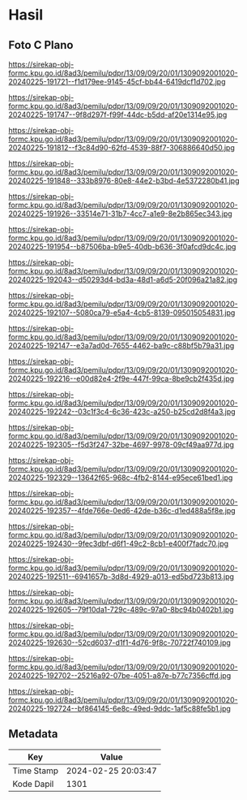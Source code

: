 # Hasil

## Foto C Plano

https://sirekap-obj-formc.kpu.go.id/8ad3/pemilu/pdpr/13/09/09/20/01/1309092001020-20240225-191721--f1d179ee-9145-45cf-bb44-6419dcf1d702.jpg

https://sirekap-obj-formc.kpu.go.id/8ad3/pemilu/pdpr/13/09/09/20/01/1309092001020-20240225-191747--9f8d297f-f99f-44dc-b5dd-af20e1314e95.jpg

https://sirekap-obj-formc.kpu.go.id/8ad3/pemilu/pdpr/13/09/09/20/01/1309092001020-20240225-191812--f3c84d90-62fd-4539-88f7-306886640d50.jpg

https://sirekap-obj-formc.kpu.go.id/8ad3/pemilu/pdpr/13/09/09/20/01/1309092001020-20240225-191848--333b8976-80e8-44e2-b3bd-4e5372280b41.jpg

https://sirekap-obj-formc.kpu.go.id/8ad3/pemilu/pdpr/13/09/09/20/01/1309092001020-20240225-191926--33514e71-31b7-4cc7-a1e9-8e2b865ec343.jpg

https://sirekap-obj-formc.kpu.go.id/8ad3/pemilu/pdpr/13/09/09/20/01/1309092001020-20240225-191954--b87506ba-b9e5-40db-b636-3f0afcd9dc4c.jpg

https://sirekap-obj-formc.kpu.go.id/8ad3/pemilu/pdpr/13/09/09/20/01/1309092001020-20240225-192043--d50293d4-bd3a-48d1-a6d5-20f096a21a82.jpg

https://sirekap-obj-formc.kpu.go.id/8ad3/pemilu/pdpr/13/09/09/20/01/1309092001020-20240225-192107--5080ca79-e5a4-4cb5-8139-095015054831.jpg

https://sirekap-obj-formc.kpu.go.id/8ad3/pemilu/pdpr/13/09/09/20/01/1309092001020-20240225-192147--e3a7ad0d-7655-4462-ba9c-c88bf5b79a31.jpg

https://sirekap-obj-formc.kpu.go.id/8ad3/pemilu/pdpr/13/09/09/20/01/1309092001020-20240225-192216--e00d82e4-2f9e-447f-99ca-8be9cb2f435d.jpg

https://sirekap-obj-formc.kpu.go.id/8ad3/pemilu/pdpr/13/09/09/20/01/1309092001020-20240225-192242--03c1f3c4-6c36-423c-a250-b25cd2d8f4a3.jpg

https://sirekap-obj-formc.kpu.go.id/8ad3/pemilu/pdpr/13/09/09/20/01/1309092001020-20240225-192305--f5d3f247-32be-4697-9978-09cf49aa977d.jpg

https://sirekap-obj-formc.kpu.go.id/8ad3/pemilu/pdpr/13/09/09/20/01/1309092001020-20240225-192329--13642f65-968c-4fb2-8144-e95ece61bed1.jpg

https://sirekap-obj-formc.kpu.go.id/8ad3/pemilu/pdpr/13/09/09/20/01/1309092001020-20240225-192357--4fde766e-0ed6-42de-b36c-d1ed488a5f8e.jpg

https://sirekap-obj-formc.kpu.go.id/8ad3/pemilu/pdpr/13/09/09/20/01/1309092001020-20240225-192430--9fec3dbf-d6f1-49c2-8cb1-e400f7fadc70.jpg

https://sirekap-obj-formc.kpu.go.id/8ad3/pemilu/pdpr/13/09/09/20/01/1309092001020-20240225-192511--6941657b-3d8d-4929-a013-ed5bd723b813.jpg

https://sirekap-obj-formc.kpu.go.id/8ad3/pemilu/pdpr/13/09/09/20/01/1309092001020-20240225-192605--79f10da1-729c-489c-97a0-8bc94b0402b1.jpg

https://sirekap-obj-formc.kpu.go.id/8ad3/pemilu/pdpr/13/09/09/20/01/1309092001020-20240225-192630--52cd6037-d1f1-4d76-9f8c-70722f740109.jpg

https://sirekap-obj-formc.kpu.go.id/8ad3/pemilu/pdpr/13/09/09/20/01/1309092001020-20240225-192702--25216a92-07be-4051-a87e-b77c7356cffd.jpg

https://sirekap-obj-formc.kpu.go.id/8ad3/pemilu/pdpr/13/09/09/20/01/1309092001020-20240225-192724--bf864145-6e8c-49ed-9ddc-1af5c88fe5b1.jpg


## Metadata

| Key        | Value               |
| ---------- | ------------------- |
| Time Stamp | 2024-02-25 20:03:47 |
| Kode Dapil | 1301                |



